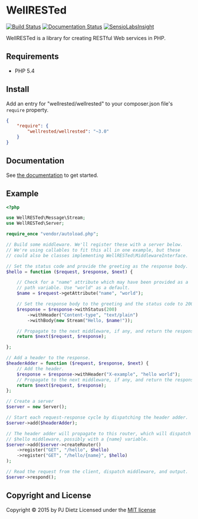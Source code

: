 WellRESTed
==========

[![Build Status](https://travis-ci.org/wellrestedphp/wellrested.svg?branch=master)](https://travis-ci.org/wellrestedphp/wellrested)
[![Documentation Status](https://readthedocs.org/projects/wellrested/badge/?version=latest)](http://wellrested.readthedocs.org/en/latest/)
[![SensioLabsInsight](https://insight.sensiolabs.com/projects/b0a2efcb-49f8-4a90-a5bd-0c14e409f59e/mini.png)](https://insight.sensiolabs.com/projects/b0a2efcb-49f8-4a90-a5bd-0c14e409f59e)

WellRESTed is a library for creating RESTful Web services in PHP.

Requirements
------------

- PHP 5.4

Install
-------

Add an entry for "wellrested/wellrested" to your composer.json file's `require` property.

```json
{
    "require": {
        "wellrested/wellrested": "~3.0"
    }
}
```

Documentation
-------------

See [the documentation](http://wellrested.readthedocs.org/en/latest/) to get started.

Example
-------

```php
<?php

use WellRESTed\Message\Stream;
use WellRESTed\Server;

require_once "vendor/autoload.php";

// Build some middleware. We'll register these with a server below.
// We're using callables to fit this all in one example, but these
// could also be classes implementing WellRESTed\MiddlewareInterface.

// Set the status code and provide the greeting as the response body.
$hello = function ($request, $response, $next) {

    // Check for a "name" attribute which may have been provided as a
    // path variable. Use "world" as a default.
    $name = $request->getAttribute("name", "world");

    // Set the response body to the greeting and the status code to 200 OK.
    $response = $response->withStatus(200)
        ->withHeader("Content-type", "text/plain")
        ->withBody(new Stream("Hello, $name!"));

    // Propagate to the next middleware, if any, and return the response.
    return $next($request, $response);

};

// Add a header to the response.
$headerAdder = function ($request, $response, $next) {
    // Add the header.
    $response = $response->withHeader("X-example", "hello world");
    // Propagate to the next middleware, if any, and return the response.
    return $next($request, $response);
};

// Create a server
$server = new Server();

// Start each request-response cycle by dispatching the header adder.
$server->add($headerAdder);

// The header adder will propagate to this router, which will dispatch the
// $hello middleware, possibly with a {name} variable.
$server->add($server->createRouter()
    ->register("GET", "/hello", $hello)
    ->register("GET", "/hello/{name}", $hello)
);

// Read the request from the client, dispatch middleware, and output.
$server->respond();

```


Copyright and License
---------------------
Copyright © 2015 by PJ Dietz
Licensed under the [MIT license](http://opensource.org/licenses/MIT)
